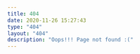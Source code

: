 ```yaml
---
title: 404
date: 2020-11-26 15:27:43
type: "404"
layout: "404"
description: "Oops!!! Page not found :("
---
```

